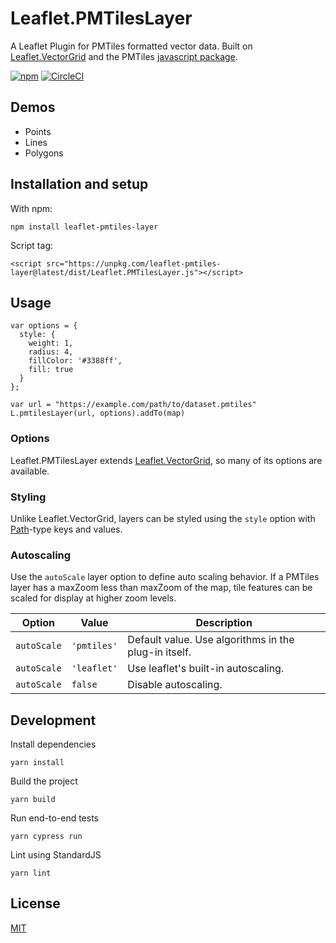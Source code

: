 # Leaflet.PMTilesLayer

A Leaflet Plugin for PMTiles formatted vector data. Built on [Leaflet.VectorGrid](https://github.com/Leaflet/Leaflet.VectorGrid) and the PMTiles [javascript package](https://github.com/protomaps/PMTiles/tree/main/js).

[![npm](https://shields.io/npm/v/leaflet-pmtiles-layer)](https://www.npmjs.com/package/leaflet-pmtiles-layer) [![CircleCI](https://dl.circleci.com/status-badge/img/gh/eliotjordan/Leaflet.PMTilesLayer/tree/main.svg?style=svg)](https://dl.circleci.com/status-badge/redirect/gh/eliotjordan/Leaflet.PMTilesLayer/tree/main)

## Demos

- Points
- Lines
- Polygons

## Installation and setup

With npm:

```
npm install leaflet-pmtiles-layer
```

Script tag:

```
<script src="https://unpkg.com/leaflet-pmtiles-layer@latest/dist/Leaflet.PMTilesLayer.js"></script>
```

## Usage

```
var options = {
  style: {
    weight: 1,
    radius: 4,
    fillColor: '#3388ff',
    fill: true
  }
};

var url = "https://example.com/path/to/dataset.pmtiles"
L.pmtilesLayer(url, options).addTo(map)
```

### Options

Leaflet.PMTilesLayer extends [Leaflet.VectorGrid](https://leaflet.github.io/Leaflet.VectorGrid/vectorgrid-api-docs.html#vectorgrid-option), so many of its options are available.

### Styling

Unlike Leaflet.VectorGrid, layers can be styled using the `style` option with [Path](https://leafletjs.com/reference.html#path-color)-type keys and values.

### Autoscaling

Use the `autoScale` layer option to define auto scaling behavior. If a PMTiles layer has a maxZoom less than maxZoom of the map, tile features can be scaled for display at higher zoom levels.

Option | Value | Description
------ | ------- | -----------
`autoScale` | `'pmtiles'` | Default value. Use algorithms in the plug-in itself.
`autoScale` | `'leaflet'` | Use leaflet's built-in autoscaling.
`autoScale` | `false` | Disable autoscaling.

## Development

Install dependencies

```
yarn install
```

Build the project

```
yarn build
```

Run end-to-end tests

```
yarn cypress run
```

Lint using StandardJS

```
yarn lint
```


## License

[MIT](https://github.com/eliotjordan/Leaflet.PMTilesLayer/blob/main/LICENSE)
